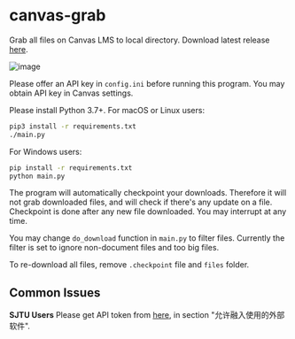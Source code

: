 # canvas-grab

Grab all files on Canvas LMS to local directory. Download latest release
[here](https://github.com/skyzh/canvas_grab/archive/master.zip).

![image](https://user-images.githubusercontent.com/4198311/75742884-0b7e2180-5d4a-11ea-800a-e57bd2fa42ac.png)

Please offer an API key in `config.ini` before running this program.
You may obtain API key in Canvas settings.

Please install Python 3.7+. For macOS or Linux users:
```bash
pip3 install -r requirements.txt
./main.py
```

For Windows users:
```bash
pip install -r requirements.txt
python main.py
```

The program will automatically checkpoint your downloads. Therefore
it will not grab downloaded files, and will check if there's any update
on a file. Checkpoint is done after any new file downloaded.
You may interrupt at any time.

You may change `do_download` function in `main.py` to filter files.
Currently the filter is set to ignore non-document files and too big files.

To re-download all files, remove `.checkpoint` file and `files` folder.

## Common Issues

**SJTU Users** Please get API token from [here](https://oc.sjtu.edu.cn/profile/settings), in section "允许融入使用的外部软件".
